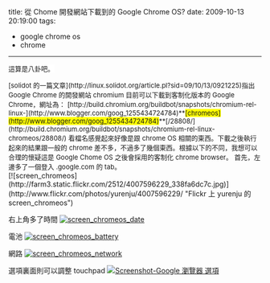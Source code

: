 title: 從 Chome 開發網站下載到的 Google Chrome OS?
date: 2009-10-13 20:19:00
tags: 
- google chrome os
- chrome
---

<span style="font-size: small;"><span style="background-color: white; font-size: 13px;">這算是八卦吧。</span></span>
<div><span style="font-size: small;"><span style="background-color: white; font-size: 13px;">
</span></span>
</div><div><span style="font-size: small;"><span style="font-size: 13px;">[solidot 的一篇文章](http://linux.solidot.org/article.pl?sid=09/10/13/0921225)指出 Google Chrome 的開發網站&nbsp;chromium 目前可以下載到客制化版本的 Google Chrome，網址為：</span></span>
<span style="font-size: small;"><span style="font-size: 13px;">[http://build.chromium.org/buildbot/snapshots/chromium-rel-linux-](http://www.blogger.com/goog_1255434724784)**<span style="background-color: yellow;">[chromeos](http://www.blogger.com/goog_1255434724784)</span>**[/28808/](http://build.chromium.org/buildbot/snapshots/chromium-rel-linux-chromeos/28808/)</span></span>
<span style="font-size: small;"><span style="font-size: 13px;">
</span></span>
<span style="font-size: small;"><span style="font-size: 13px;">看檔名感覺起來好像是跟 chrome OS 相關的東西。下載之後執行起來的結果跟一般的 chrome 差不多，不過多了幾個東西。根據以下的不同，我想可以合理的懷疑這是 Google Chome OS 之後會採用的客制化 chrome browser。</span></span>
<span style="font-size: small;"><span style="font-size: 13px;">
</span></span>
<span style="font-size: small;"><span style="font-size: 13px;">首先，左邊多了一個登入 .google.com 的 tab。</span></span>
</div>[![screen_chromeos](http://farm3.static.flickr.com/2512/4007596229_338fa6dc7c.jpg)](http://www.flickr.com/photos/yurenju/4007596229/ "Flickr 上 yurenju 的 screen_chromeos")

右上角多了時間
[![screen_chromeos_date](http://farm3.static.flickr.com/2637/4007596323_aa5a67e369_o.png)](http://www.flickr.com/photos/yurenju/4007596323/ "Flickr 上 yurenju 的 screen_chromeos_date")

電池
[![screen_chromeos_battery](http://farm3.static.flickr.com/2592/4007596393_c37b73d5d1_o.png)](http://www.flickr.com/photos/yurenju/4007596393/ "Flickr 上 yurenju 的 screen_chromeos_battery")

網路
[![screen_chromeos_network](http://farm3.static.flickr.com/2624/4008362524_1993b8e6f1_o.png)](http://www.flickr.com/photos/yurenju/4008362524/ "Flickr 上 yurenju 的 screen_chromeos_network")

選項裏面則可以調整 touchpad
[![Screenshot-Google 瀏覽器 選項](http://farm3.static.flickr.com/2671/4007596279_ccda4652eb_o.png)](http://www.flickr.com/photos/yurenju/4007596279/ "Flickr 上 yurenju 的 Screenshot-Google 瀏覽器 選項")